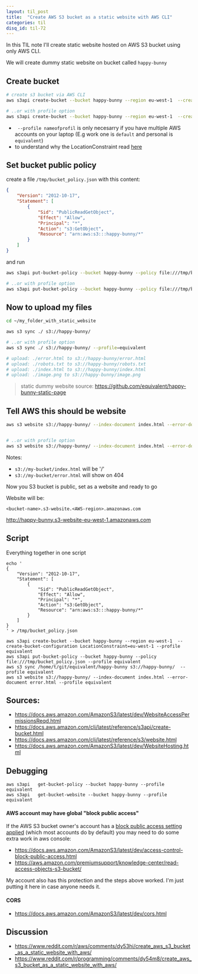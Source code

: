 ```yaml
---
layout: til_post
title:  "Create AWS S3 bucket as a static website with AWS CLI"
categories: til
disq_id: til-72
---
```


In this TIL note I'll create static website hosted on AWS S3 bucket
using only AWS CLI.

We will create dummy static website on bucket called `happy-bunny`


## Create bucket

```bash
# create s3 bucket via AWS CLI
aws s3api create-bucket --bucket happy-bunny --region eu-west-1  --create-bucket-configuration LocationConstraint=eu-west-1

# ..or with profile option
aws s3api create-bucket --bucket happy-bunny --region eu-west-1  --create-bucket-configuration LocationConstraint=eu-west-1 --profile equivalent

```

* ` --profile nameofprofil` is only necesarry if you have multiple AWS accounts on your laptop (E.g work one is `default` and personal is `equivalent`)
* to understand why the LocationConstraint read [here](https://github.com/aws/aws-cli/issues/2603)


## Set bucket public policy


create a file `/tmp/bucket_policy.json` with this content:

```JSON
{
    "Version": "2012-10-17",
    "Statement": [
        {
            "Sid": "PublicReadGetObject",
            "Effect": "Allow",
            "Principal": "*",
            "Action": "s3:GetObject",
            "Resource": "arn:aws:s3:::happy-bunny/*"
        }
    ]
}
```

and run


```bash
aws s3api put-bucket-policy --bucket happy-bunny --policy file:///tmp/bucket_policy.json

# ..or with profile option
aws s3api put-bucket-policy --bucket happy-bunny --policy file:///tmp/bucket_policy.json --profile equivalent
```


## Now to upload my files


```bash
cd ~/my_folder_with_static_website

aws s3 sync ./ s3://happy-bunny/

# ..or with profile option
aws s3 sync ./ s3://happy-bunny/ --profile=equivalent

# upload: ./error.html to s3://happy-bunny/error.html
# upload: ./robots.txt to s3://happy-bunny/robots.txt
# upload: ./index.html to s3://happy-bunny/index.html
# upload: ./image.png to s3://happy-bunny/image.png
```

> static dummy website source:  <https://github.com/equivalent/happy-bunny-static-page>

## Tell AWS this should be website

```bash
aws s3 website s3://happy-bunny/ --index-document index.html --error-document error.html


# ..or with profile option
aws s3 website s3://happy-bunny/ --index-document index.html --error-document error.html  --profile equivalent
```

Notes:

* `s3://my-bucket/index.html` will be '/'
* `s3://my-bucket/error.html` will show on 404



Now you S3 bucket is public, set as a website and ready to go

Website will be:

`<bucket-name>.s3-website.<AWS-region>.amazonaws.com`

<http://happy-bunny.s3-website-eu-west-1.amazonaws.com>


## Script

Everything together in one script

```
echo '
{
    "Version": "2012-10-17",
    "Statement": [
        {
            "Sid": "PublicReadGetObject",
            "Effect": "Allow",
            "Principal": "*",
            "Action": "s3:GetObject",
            "Resource": "arn:aws:s3:::happy-bunny/*"
        }
    ]
}
' > /tmp/bucket_policy.json

aws s3api create-bucket --bucket happy-bunny --region eu-west-1  --create-bucket-configuration LocationConstraint=eu-west-1 --profile equivalent
aws s3api put-bucket-policy --bucket happy-bunny --policy file:///tmp/bucket_policy.json --profile equivalent
aws s3 sync /home/t/git/equivalent/happy-bunny s3://happy-bunny/  --profile equivalent
aws s3 website s3://happy-bunny/ --index-document index.html --error-document error.html --profile equivalent
```


## Sources:

* <https://docs.aws.amazon.com/AmazonS3/latest/dev/WebsiteAccessPermissionsReqd.html>
* <https://docs.aws.amazon.com/cli/latest/reference/s3api/create-bucket.html>
* <https://docs.aws.amazon.com/cli/latest/reference/s3/website.html>
* <https://docs.aws.amazon.com/AmazonS3/latest/dev/WebsiteHosting.html>

## Debugging

```
aws s3api   get-bucket-policy --bucket happy-bunny --profile equivalent
aws s3api   get-bucket-website --bucket happy-bunny --profile equivalent
```

#### AWS account may have global "block public access"

If the AWS S3 bucket owner's account has a [block public access setting applied](https://docs.aws.amazon.com/AmazonS3/latest/dev/access-control-block-public-access.html#access-control-block-public-access-options) (which most accounts do by default) you may need to do some extra work in aws console:

* <https://docs.aws.amazon.com/AmazonS3/latest/dev/access-control-block-public-access.html>
* <https://aws.amazon.com/premiumsupport/knowledge-center/read-access-objects-s3-bucket/>

My account also has this protection and the steps above worked. I'm just
putting it here in case anyone needs it.

#### CORS

* <https://docs.aws.amazon.com/AmazonS3/latest/dev/cors.html>

## Discussion

* <https://www.reddit.com/r/aws/comments/dy53hi/create_aws_s3_bucket_as_a_static_website_with_aws/>
* <https://www.reddit.com/r/programming/comments/dy54m8/create_aws_s3_bucket_as_a_static_website_with_aws/>
